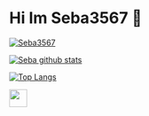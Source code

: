 # Hi Im Seba3567 👑

[![Seba3567](https://github-readme-streak-stats.herokuapp.com?user=seba3567&theme=github-green-purple&date_format=j%2Fn%5B%2FY%5D&locale=es)](https://github.com/seba3567)

[![Seba github stats](https://github-readme-stats.vercel.app/api?username=seba3567&show_icons=true&include_all_commits=true&theme=blue-green)](https://github.com/seba3567)

[![Top Langs](https://github-readme-stats.vercel.app/api/top-langs/?username=anuraghazra&layout=compact&theme=dark)](https://github.com/seba3567)

[<img src="https://www.vectorlogo.zone/logos/telegram/telegram-tile.svg" width="32">](http://t.me/seba3567)

